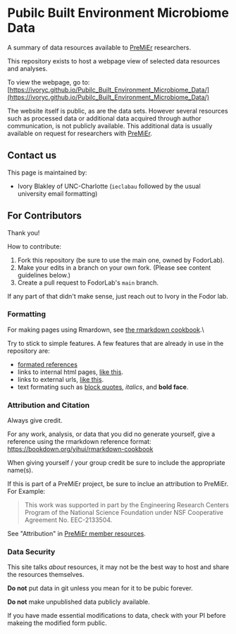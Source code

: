 # Pubilc Built Environment Microbiome Data
A summary of data resources available to [PreMiEr](https://premier-microbiome.org/) researchers.

This repository exists to host a webpage view of selected data resources and analyses.

To view the webpage, go to: [https://ivoryc.github.io/Pubilc_Built_Environment_Microbiome_Data/](https://ivoryc.github.io/Pubilc_Built_Environment_Microbiome_Data/)

The website itself is public, as are the data sets. However several resources such as processed data or additional data acquired through author communication, is not publicly available.  This additional data is usually available on request for researchers with [PreMiEr](https://premier-microbiome.org/).

## Contact us

This page is maintained by:

 * Ivory Blakley of UNC-Charlotte (`ieclabau` followed by the usual university email formatting)

## For Contributors

Thank you!  

How to contribute:

 1. Fork this repository (be sure to use the main one, owned by FodorLab).
 1. Make your edits in a branch on your own fork. (Please see content guidelines below.)
 1. Create a pull request to FodorLab's `main` branch.
 
If any part of that didn't make sense, just reach out to Ivory in the Fodor lab.

### Formatting

For making pages using Rmardown, see [the rmarkdown cookbook](https://bookdown.org/yihui/rmarkdown-cookbook).\

Try to stick to simple features.  A few features that are already in use in the repository are:

 * [formated references](https://bookdown.org/yihui/rmarkdown-cookbook)
 * links to internal html pages, [like this](./index.html).
 * links to external urls, [like this](https://ivoryc.github.io/Pubilc_Built_Environment_Microbiome_Data/).
 * text formating such as [block quotes](https://bookdown.org/yihui/rmarkdown/tufte-quotes.html), _italics_, and **bold face**.


### Attribution and Citation

Always give credit.  

For any work, analysis, or data that you did no generate yourself, give a reference using the rmarkdown reference format: https://bookdown.org/yihui/rmarkdown-cookbook

When giving yourself / your group credit be sure to include the appropriate name(s).

If this is part of a PreMiEr project, be sure to inclue an attribution to PreMiEr. 
For Example:

> This work was supported in part by the Engineering Research Centers Program of the National Science Foundation under NSF Cooperative Agreement No. EEC-2133504.

See "Attribution" in [PreMiEr member resources](https://premier-microbiome.org/premier-center-resources/).

### Data Security

This site talks _about_ resources, it may not be the best way to host and share the resources themselves.

**Do not** put data in git unless you mean for it to be pubic forever.  

**Do not** make unpublished data publicly available.  

If you have made essential modifications to data, check with your PI before makeing the modified form public.
